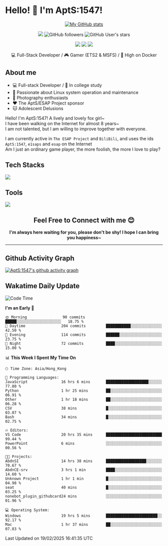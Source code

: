 # Hello! 👋 I'm AptS:1547! 

<div align="center">

 [![My GitHub stats](https://github-readme-stats.vercel.app/api?username=AptS-1547&show_icons=true&theme=transparent)](https://github.com/AptS-1547)

 ![](https://komarev.com/ghpvc/?username=AptS-1547&color=blue&style=flat-square)
 ![GitHub followers](https://img.shields.io/github/followers/AptS-1547?style=flat-square)
 ![GitHub User's stars](https://img.shields.io/github/stars/AptS-1547?style=flat-square)
 
 [![](https://img.shields.io/badge/website-4493f8?style=for-the-badge&logo=About.me&logoColor=white)](https://esaps.net/)
 [![](https://img.shields.io/badge/RSS-4493f8?style=for-the-badge&logo=rss&logoColor=white)](https://esaps.net/feed/)
 [![](https://img.shields.io/badge/Email-4493f8?style=for-the-badge&logo=gmail&logoColor=white)](mailto:apts-1547@esaps.net)

 💻 Full-Stack Developer / 🎮 Gamer (ETS2 & MSFS) / 🐋 High on Docker

</div>

## About me

- 💻 Full-stack Developer / 🏫 In college study
- 📶 Passionate about Linux system operation and maintenance
- 📸 Photography enthusiasts
- ❤ The AptS/ESAP Project sponsor
- 🐱 Adolescent Delusions

Hello! I'm AptS:1547! A lively and lovely fox girl~  
I have been walking on the Internet for almost 8 years~  
I am not talented, but I am willing to improve together with everyone.  

I am currently active in `The ESAP Project` and `BiliBili`, and uses the ids `AptS:1547`, `e1saps` and `esap` on the Internet  
Am I just an ordinary game player, the more foolish, the more I love to play?  

## Tech Stacks
<a href="https://skillicons.dev">
  <img src="https://skillicons.dev/icons?i=py,arduino,php,html,css,javascript,typescript,bash,java,kotlin,vue,go,nodejs,cpp,rust,tailwind" />
</a>
   
## Tools

<a href="https://skillicons.dev">
  <img src="https://skillicons.dev/icons?i=ae,pr,ps,au,blender,visualstudio,vscode,androidstudio,idea,anaconda,gradle,maven,npm,vite,yarn,cloudflare,docker,git,github,githubactions,jenkins,nginx,workers,wordpress,sentry,grafana,prometheus,postgres,mysql,mongodb,redis" />
</a>

## <div align="center"> Feel Free to Connect with me 😊 </div>

**<div align="center">I'm always here waiting for you, please don't be shy! I hope I can bring you happiness~</div>**

----------------------

## Github Activity Graph

[![AptS:1547's github activity graph](https://github-readme-activity-graph.vercel.app/graph?username=AptS-1547&theme=react-dark)](https://github.com/AptS-1547)

## Wakatime Daily Update

<!--START_SECTION:waka-->
![Code Time](http://img.shields.io/badge/Code%20Time-243%20hrs%2010%20mins-blue)

**I'm an Early 🐤** 

```text
🌞 Morning                90 commits          █████░░░░░░░░░░░░░░░░░░░░   18.75 % 
🌆 Daytime                204 commits         ███████████░░░░░░░░░░░░░░   42.50 % 
🌃 Evening                114 commits         ██████░░░░░░░░░░░░░░░░░░░   23.75 % 
🌙 Night                  72 commits          ████░░░░░░░░░░░░░░░░░░░░░   15.00 % 
```


📊 **This Week I Spent My Time On** 

```text
🕑︎ Time Zone: Asia/Hong_Kong

💬 Programming Languages: 
JavaScript               16 hrs 6 mins       ███████████████████░░░░░░   77.80 % 
Python                   1 hr 25 mins        ██░░░░░░░░░░░░░░░░░░░░░░░   06.91 % 
Other                    1 hr 18 mins        ██░░░░░░░░░░░░░░░░░░░░░░░   06.28 % 
CSV                      38 mins             █░░░░░░░░░░░░░░░░░░░░░░░░   03.07 % 
Bash                     34 mins             █░░░░░░░░░░░░░░░░░░░░░░░░   02.75 % 

🔥 Editors: 
VS Code                  20 hrs 35 mins      █████████████████████████   99.44 % 
PowerPoint               6 mins              ░░░░░░░░░░░░░░░░░░░░░░░░░   00.56 % 

🐱‍💻 Projects: 
AbdnSI                   14 hrs 38 mins      ██████████████████░░░░░░░   70.67 % 
AbdnCE-srv               3 hrs 1 min         ████░░░░░░░░░░░░░░░░░░░░░   14.60 % 
Unknown Project          1 hr 1 min          █░░░░░░░░░░░░░░░░░░░░░░░░   04.98 % 
seat                     40 mins             █░░░░░░░░░░░░░░░░░░░░░░░░   03.25 % 
nonebot_plugin_githubcard24 mins             ░░░░░░░░░░░░░░░░░░░░░░░░░   01.96 % 

💻 Operating System: 
Windows                  19 hrs 5 mins       ███████████████████████░░   92.17 % 
Mac                      1 hr 37 mins        ██░░░░░░░░░░░░░░░░░░░░░░░   07.83 % 
```


 Last Updated on 19/02/2025 16:41:35 UTC
<!--END_SECTION:waka-->
